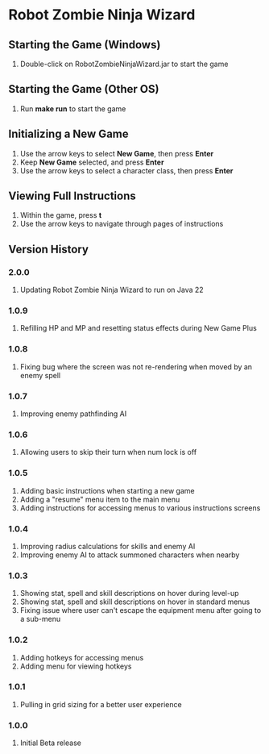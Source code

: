 # Robot Zombie Ninja Wizard

## Starting the Game (Windows)
1. Double-click on RobotZombieNinjaWizard.jar to start the game

## Starting the Game (Other OS)

1. Run **make run** to start the game

## Initializing a New Game

1. Use the arrow keys to select **New Game**, then press **Enter**
2. Keep **New Game** selected, and press **Enter**
3. Use the arrow keys to select a character class, then press **Enter**

## Viewing Full Instructions

1. Within the game, press **t**
2. Use the arrow keys to navigate through pages of instructions

## Version History

### 2.0.0
1. Updating Robot Zombie Ninja Wizard to run on Java 22

### 1.0.9
1. Refilling HP and MP and resetting status effects during New Game Plus

### 1.0.8
1. Fixing bug where the screen was not re-rendering when moved by an enemy spell

### 1.0.7
1. Improving enemy pathfinding AI

### 1.0.6
1. Allowing users to skip their turn when num lock is off

### 1.0.5
1. Adding basic instructions when starting a new game
2. Adding a "resume" menu item to the main menu
3. Adding instructions for accessing menus to various instructions screens

### 1.0.4
1. Improving radius calculations for skills and enemy AI
2. Improving enemy AI to attack summoned characters when nearby

### 1.0.3
1. Showing stat, spell and skill descriptions on hover during level-up
2. Showing stat, spell and skill descriptions on hover in standard menus
3. Fixing issue where user can't escape the equipment menu after going to a sub-menu

### 1.0.2
1. Adding hotkeys for accessing menus
2. Adding menu for viewing hotkeys

### 1.0.1
1. Pulling in grid sizing for a better user experience

### 1.0.0
1. Initial Beta release
